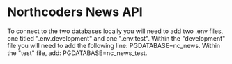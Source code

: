 # Northcoders News API

To connect to the two databases locally you will need to add two .env files, one titled ".env.development" and one ".env.test".
Within the "development" file you will need to add the following line: PGDATABASE=nc_news. Within the "test" file, add: PGDATABASE=nc_news_test.
